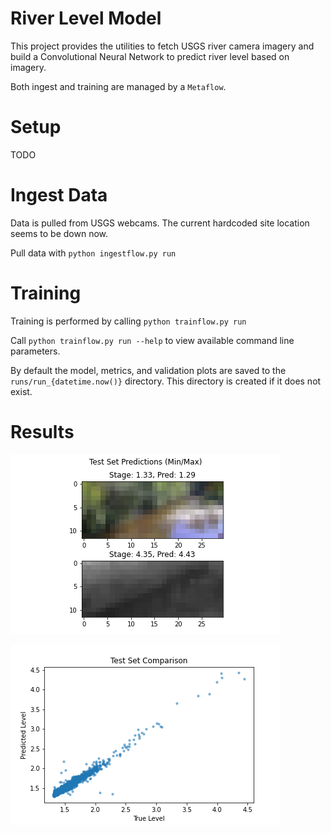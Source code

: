 # River Level Model

This project provides the utilities to fetch USGS river camera imagery and build a Convolutional Neural Network to predict river level based on imagery.

Both ingest and training are managed by a `Metaflow`.

# Setup

TODO

# Ingest Data

Data is pulled from USGS webcams. The current hardcoded site location seems to be down now.

Pull data with `python ingestflow.py run`

# Training

Training is performed by calling `python trainflow.py run`

Call `python trainflow.py run --help` to view available command line parameters.

By default the model, metrics, and validation plots are saved to the `runs/run_{datetime.now()}` directory.
This directory is created if it does not exist.

# Results

![](figures/test_predictions.png)

![](figures/true_v_predicted.png)
